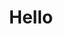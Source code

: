 ---
title: Hello
description: A description of this category
image: 

# Badge style
style:
    background: "#2a9d8f"
    color: "#fff"
---